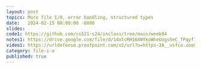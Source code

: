 ```yaml
---
layout: post
topics: More file I/O, error handling, structured types
date:   2024-02-15 08:00:00 -0800
slides: 
code1: https://github.com/cs521-s24/inclass/tree/main/week04
notes1: https://drive.google.com/file/d/14xtcRH16XWYkoWheUogs5eC_fPqyf70A/view?usp=sharing
video1: https://urldefense.proofpoint.com/v2/url?u=https-3A__usfca.zoom.us_rec_share_0Xe5s3UZRYIybpvrB0avpF7Udro66tj07O01-5FOsTgLnbEwujEkMeurRc-5F43LCaBw.UuNB6fv7Ds9KCRbc&d=DwMFAw&c=qgVugHHq3rzouXkEXdxBNQ&r=zUwZhCZ6veD8D3JcqbG6_FfQD7Zw7tIzhr-R0Vq7V0s&m=muR1kQW05ep94vjMOLsxjCRp6OB3dvlubhI1QbC8szzHg0RS-8KMWbYlJuOg9My1&s=eWQbs-fZgR-6L1kk_rOuBirZwWt8MM2xI9wa_jOkIYM&e=
category: file-i-o
published: true
---
```

